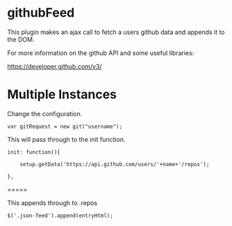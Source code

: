githubFeed
============

This plugin makes an ajax call to fetch a users github data and appends it to the DOM.

For more information on the github API and some useful libraries:

https://developer.github.com/v3/

Multiple Instances
=====

Change the configuration.

 	var gitRequest = new git("username");

This will pass through to the init function. 

	init: function(){

		setup.getData('https://api.github.com/users/'+name+'/repos');

	},

=====

This appends through to .repos

	$('.json-feed').append(entryHtml);

